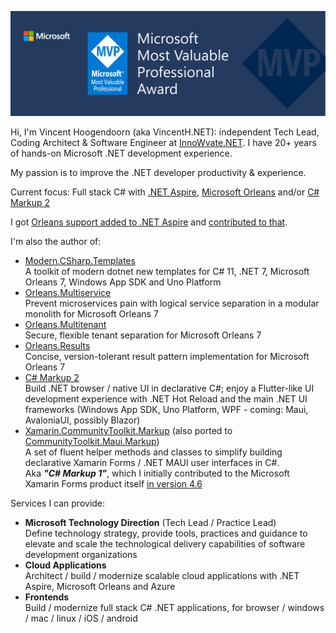 ![Header](img/header.jpg)

Hi, I'm Vincent Hoogendoorn (aka VincentH.NET): independent Tech Lead, Coding Architect & Software Engineer at [InnoWvate.NET](http://InnoWvate.NET). I have 20+ years of hands-on Microsoft .NET development experience.

My passion is to improve the .NET developer productivity & experience.

Current focus: Full stack C# with [.NET Aspire](https://learn.microsoft.com/en-us/dotnet/aspire/), [Microsoft Orleans](https://learn.microsoft.com/en-us/dotnet/orleans/) and/or [C# Markup 2](https://github.com/VincentH-Net/CSharpForMarkup)

I got [Orleans support added to .NET Aspire](https://github.com/dotnet/aspire/issues/724) and [contributed to that](https://github.com/dotnet/aspire/pulls?q=is%3Apr+author%3AVincentH-Net+is%3Aclosed).

I'm also the author of:
- [Modern.CSharp.Templates](https://github.com/Applicita/Modern.CSharp.Templates)<br />
  A toolkit of modern dotnet new templates for C# 11, .NET 7, Microsoft Orleans 7, Windows App SDK and Uno Platform
- [Orleans.Multiservice](https://github.com/Applicita/Orleans.Multiservice)<br />
  Prevent microservices pain with logical service separation in a modular monolith for Microsoft Orleans 7
- [Orleans.Multitenant](https://github.com/Applicita/Orleans.Multitenant)<br />
  Secure, flexible tenant separation for Microsoft Orleans 7
- [Orleans.Results](https://github.com/Applicita/Orleans.Results)<br />
  Concise, version-tolerant result pattern implementation for Microsoft Orleans 7
- [C# Markup 2](https://github.com/VincentH-Net/CSharpForMarkup)<br />
  Build .NET browser / native UI in declarative C#; enjoy a Flutter-like UI development experience with .NET Hot Reload and the main .NET UI frameworks (Windows App SDK, Uno Platform, WPF - coming: Maui, AvaloniaUI, possibly Blazor)
- [Xamarin.CommunityToolkit.Markup](https://www.nuget.org/packages/Xamarin.CommunityToolkit.Markup) (also ported to [CommunityToolkit.Maui.Markup](https://www.nuget.org/packages/CommunityToolkit.Maui.Markup))<br />
  A set of fluent helper methods and classes to simplify building declarative Xamarin Forms / .NET MAUI user interfaces in C#.<br />
    Aka _**"C# Markup 1"**_, which I initially contributed to the Microsoft Xamarin Forms product itself [in version 4.6](https://github.com/VincentH-Net/CSharpForMarkup/tree/csharpformarkup1-archive#csharpformarkup-is-incorporated-in-xamarin-forms-46)

Services I can provide:
- **Microsoft Technology Direction** (Tech Lead / Practice Lead)<br />
  Define technology strategy, provide tools, practices and guidance to elevate and scale the technological delivery capabilities of software development organizations
- **Cloud Applications**<br />
  Architect / build / modernize scalable cloud applications with .NET Aspire, Microsoft Orleans and Azure
- **Frontends**<br />
  Build / modernize full stack C# .NET applications, for browser / windows / mac / linux / iOS / android


